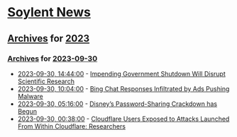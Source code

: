 # [Soylent News](../../../README.md)

## [Archives](../../index.md) for [2023](../index.md)

### [Archives](../../index.md) for [2023-09-30](index.md)

* [2023-09-30, 14:44:00](https://soylentnews.org/politics/article.pl?sid=23/09/30/0339235&from=rss) - [Impending Government Shutdown Will Disrupt Scientific Research](https://soylentnews.org/politics/article.pl?sid=23/09/30/0339235&from=rss)
* [2023-09-30, 10:04:00](https://soylentnews.org/article.pl?sid=23/09/30/0320232&from=rss) - [Bing Chat Responses Infiltrated by Ads Pushing Malware](https://soylentnews.org/article.pl?sid=23/09/30/0320232&from=rss)
* [2023-09-30, 05:16:00](https://soylentnews.org/article.pl?sid=23/09/30/0257227&from=rss) - [Disney’s Password-Sharing Crackdown has Begun](https://soylentnews.org/article.pl?sid=23/09/30/0257227&from=rss)
* [2023-09-30, 00:38:00](https://soylentnews.org/article.pl?sid=23/09/29/1750215&from=rss) - [Cloudflare Users Exposed to Attacks Launched From Within Cloudflare: Researchers](https://soylentnews.org/article.pl?sid=23/09/29/1750215&from=rss)
